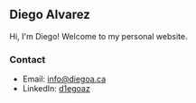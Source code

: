 ## Diego Alvarez


Hi, I'm Diego! Welcome to my personal website.

### Contact

- Email: [info@diegoa.ca](mailto:info@diegoa.ca)
- LinkedIn: [d1egoaz](https://www.linkedin.com/in/d1egoaz/)
